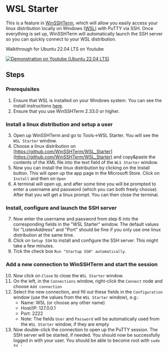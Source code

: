 # WSL Starter
This is a feature in [WinSSHTerm](https://winsshterm.blogspot.com), which will allow you easily access your linux distribution locally on Windows ([WSL](https://en.wikipedia.org/wiki/Windows_Subsystem_for_Linux)) with PuTTY via SSH. Once everything is set up, WinSSHTerm will automatically launch the SSH server so you can quickly connect to your WSL distribution.

Walkthrough for Ubuntu 22.04 LTS on Youtube

[![Demonstration on Youtube (Ubuntu 22.04 LTS)](https://img.youtube.com/vi/gjvxvKIjmro/0.jpg)](https://www.youtube.com/watch?v=gjvxvKIjmro)

## Steps
### Prerequisites
1. Ensure that WSL is installed on your Windows system. You can see the install instructions [here](https://docs.microsoft.com/en-us/windows/wsl/install).
2. Ensure that you use WinSSHTerm 2.33.0 or higher.
### Install a linux distribution and setup a user
3. Open up WinSSHTerm and go to Tools->WSL Starter. You will see the `WSL Starter` window.
4. Choose a linux distribution on [https://github.com/WinSSHTerm/WSL_Starter](https://github.com/WinSSHTerm/WSL_Starter) and copy&paste the contents of the XML file into the text field of the `WLS Starter` window.
5. Now you can install the linux distribution by clicking on the Install button. This will open up the app page in the Microsoft Store. Click on `Install` and then on `Open`
6. A terminal will open up, and after some time you will be prompted to enter a username and password (which you can both freely choose). After that you will get a linux prompt. You can then close the terminal.
### Install, configure and launch the SSH server
7. Now enter the username and password from step 6 into the corresponding fields in the "WSL Starter" window. The default values for "ListenAddress" and "Port" should be fine if you only use one linux distribution at the same time.
8. Click on `Setup SSH` to install and configure the SSH server. This might take a few minutes.
9. Tick the check box `Run "Startup SSH" automatically`.
### Add a new connection to WinSSHTerm and start the session
10. Now click on `Close` to close the `WSL Starter` window.
11. On the left, in the `Connections` window, right-click the `Connect` node and choose `Add connection`
12. Select the new connection, and fill out these fields in the `Configuration` window (use the values from the `WSL Starter` window), e.g.:
    - Name: WSL (or choose any other name)
    - Host/IP: 127.0.0.1
    - Port: 2222
    - Note: The fields `User` and `Password` will be automatically used from the `WSL Starter` window, if they are empty
13. Now double-click the connection to open up the PuTTY session. The SSH server will be started, if needed. You should now be successfully logged in with your user. You should be able to become root with `sudo su -`
